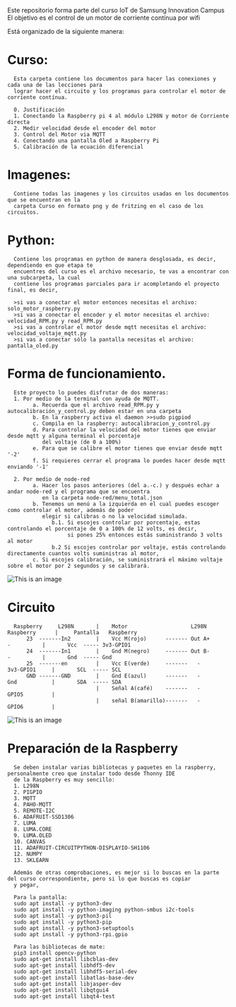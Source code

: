Este repositorio forma parte del curso IoT de Samsung Innovation Campus
El objetivo es el control de un motor de corriente contínua por wifi

Está organizado de la siguiente manera:

# Curso:
      Esta carpeta contiene los documentos para hacer las conexiones y cada una de las lecciones para 
      lograr hacer el circuito y los programas para controlar el motor de corriente contínua.
      
      0. Justificación
      1. Conectando la Raspberry pi 4 al módulo L298N y motor de Corriente directa
      2. Medir velocidad desde el encoder del motor
      3. Control del Motor via MQTT
      4. Conectando una pantalla Oled a Raspberry Pi
      5. Calibración de la ecuación diferencial

# Imagenes:
      Contiene todas las imagenes y los circuitos usadas en los documentos que se encuentran en la 
      carpeta Curso en formato png y de fritzing en el caso de los circuitos.

# Python:
      Contiene los programas en python de manera desglosada, es decir, dependiendo en que etapa te 
      encuentres del curso es el archivo necesario, te vas a encontrar con una subcarpeta, la cual 
      contiene los programas parciales para ir acompletando el proyecto final, es decir, 
      
      >si vas a conectar el motor entonces necesitas el archivo: solo_motor_raspberry.py
      >si vas a conectar el encoder y el motor necesitas el archivo: velocidad_RPM.py y read_RPM.py
      >si vas a controlar el motor desde mqtt necesitas el archivo: velocidad_voltaje_mqtt.py
      >si vas a conectar sólo la pantalla necesitas el archivo: pantalla_oled.py

# Forma de funcionamiento.

      Este proyecto lo puedes disfrutar de dos maneras:
      1. Por medio de la terminal con ayuda de MQTT.
            a. Recuerda que el archivo read_RPM.py y autocalibración_y_control.py deben estar en una carpeta
            b. En la raspberry activa el daemon >>sudo pigpiod
            c. Compila en la raspberry: autocalibracion_y_control.py
            d. Para controlar la velocidad del motor tienes que enviar desde mqtt y alguna terminal el porcentaje
               del voltaje (de 0 a 100%)
            e. Para que se calibre el motor tienes que enviar desde mqtt '-2'
            f. Si requieres cerrar el programa lo puedes hacer desde mqtt enviando '-1'
      
      2. Por medio de node-red
            a. Hacer los pasos anteriores (del a.-c.) y después echar a andar node-red y el programa que se encuentra 
               en la carpeta node-red/menu_total.json
            b. Tenemos un menú a la izquierda en el cual puedes escoger como controlar el motor, además de poder 
               elegir si calibras o no la velocidad simulada.
                  b.1. Si escojes controlar por porcentaje, estas controlando el porcentaje de 0 a 100% de 12 volts, es decir,
                       si pones 25% entonces estás suministrando 3 volts al motor
                  b.2 Si escojes controlar por voltaje, estás controlando directamente cuantos volts suministras al motor,
            c. Si escojes calibración, se suministrará el máximo voltaje sobre el motor por 2 segundos y se calibrará.
 
 ![This is an image](https://raw.githubusercontent.com/AlexAlaffita/Simulacion-y-control-de-un-motor-cc/main/Imagenes/node_red_dashboard.png)


# Circuito
      Raspberry     L298N       |    Motor                    L298N    Raspberry      |     Pantalla   Raspberry
          23  -------In2        |    Vcc M(rojo)      ------- Out A+       -          |       Vcc  ----- 3v3-GPIO1
          24  -------In1        |    Gnd M(negro)     ------- Out B-       -          |       Gnd  ----- Gnd
          25  -------en         |    Vcc E(verde)     -------   -       3v3-GPIO1     |       SCL  ----- SCL
          GND -------GND        |    Gnd E(azul)      -------   -       Gnd           |       SDA  ----- SDA
                                |    Señal A(café)    -------   -       GPIO5         |
                                |    señal B(amarillo)-------   -       GPIO6         |

![This is an image](https://raw.githubusercontent.com/AlexAlaffita/Simulacion-y-control-de-un-motor-cc/main/Imagenes/circuito_motor_encoder_L298N_pantalla_bb.png)


# Preparación de la Raspberry
      Se deben instalar varias bibliotecas y paquetes en la raspberry, personalmente creo que instalar todo desde Thonny IDE 
      de la Raspberry es muy sencillo:
      1. L298N
      2. PIGPIO
      3. MQTT
      4. PAHO-MQTT
      5. REMOTE-I2C 
      6. ADAFRUIT-SSD1306
      7. LUMA 
      8. LUMA.CORE
      9. LUMA.OLED
      10. CANVAS  
      11. ADAFRUIT-CIRCUITPYTHON-DISPLAYIO-SH1106
      12. NUMPY
      13. SKLEARN
     
      Además de otras comprobaciones, es mejor si lo buscas en la parte del curso correspondiente, pero si lo que buscas es copiar 
      y pegar,
      
      Para la pantalla:
      sudo apt install -y python3-dev
      sudo apt install -y python-imaging python-smbus i2c-tools
      sudo apt install -y python3-pil
      sudo apt install -y python3-pip
      sudo apt install -y python3-setuptools
      sudo apt install -y python3-rpi.gpio
      
      Para las bibliotecas de mate:
      pip3 install opencv-python
      sudo apt-get install libcblas-dev
      sudo apt-get install libhdf5-dev
      sudo apt-get install libhdf5-serial-dev
      sudo apt-get install libatlas-base-dev
      sudo apt-get install libjasper-dev
      sudo apt-get install libqtgui4 
      sudo apt-get install libqt4-test
  



